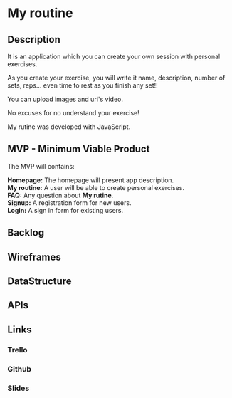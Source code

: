 # My routine

## Description

It is an application which you can create your own session with personal exercises. 

As you create your exercise, you will write it name, description, number of sets, reps... even time to rest as you finish any set!!

You can upload images and url's video.

No excuses for no understand your exercise!

My rutine was developed with JavaScript.

## MVP - Minimum Viable Product

The MVP will contains:

**Homepage:** The homepage will present app description.<br>
**My routine:** A user will be able to create personal exercises.<br>
**FAQ:** Any question about **My rutine**.<br>
**Signup:** A registration form for new users.<br>
**Login:** A sign in form for existing users.

## Backlog

## Wireframes

## DataStructure

## APIs

## Links

### Trello

### Github

### Slides
